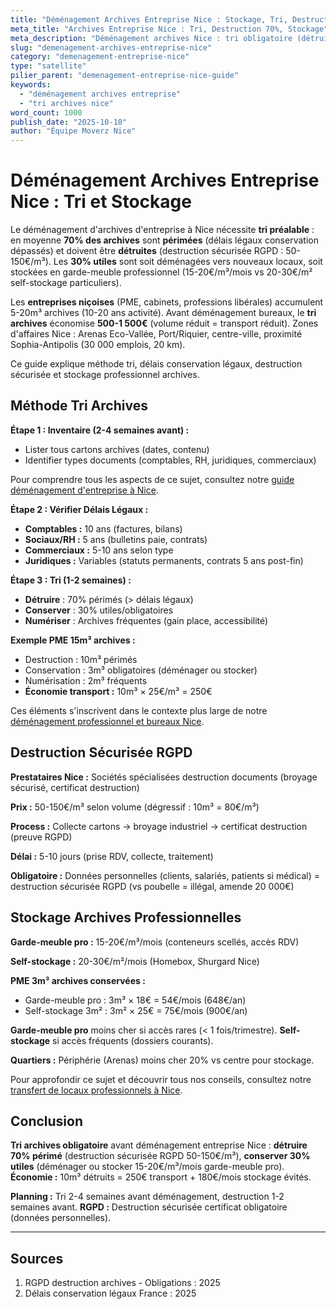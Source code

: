 ```yaml
---
title: "Déménagement Archives Entreprise Nice : Stockage, Tri, Destruction"
meta_title: "Archives Entreprise Nice : Tri, Destruction 70%, Stockage"
meta_description: "Déménagement archives Nice : tri obligatoire (détruire 70% périmé), stockage 30% utiles (garde-meuble pro 15-20€/m³). Destructions sécurisées. Guide."
slug: "demenagement-archives-entreprise-nice"
category: "demenagement-entreprise-nice"
type: "satellite"
pilier_parent: "demenagement-entreprise-nice-guide"
keywords:
  - "déménagement archives entreprise"
  - "tri archives nice"
word_count: 1000
publish_date: "2025-10-18"
author: "Équipe Moverz Nice"
---
```


# Déménagement Archives Entreprise Nice : Tri et Stockage

Le déménagement d'archives d'entreprise à Nice nécessite **tri préalable** : en moyenne **70% des archives** sont **périmées** (délais légaux conservation dépassés) et doivent être **détruites** (destruction sécurisée RGPD : 50-150€/m³). Les **30% utiles** sont soit déménagées vers nouveaux locaux, soit stockées en garde-meuble professionnel (15-20€/m³/mois vs 20-30€/m² self-stockage particuliers).

Les **entreprises niçoises** (PME, cabinets, professions libérales) accumulent 5-20m³ archives (10-20 ans activité). Avant déménagement bureaux, le **tri archives** économise **500-1 500€** (volume réduit = transport réduit). Zones d'affaires Nice : Arenas Eco-Vallée, Port/Riquier, centre-ville, proximité Sophia-Antipolis (30 000 emplois, 20 km).

Ce guide explique méthode tri, délais conservation légaux, destruction sécurisée et stockage professionnel archives.

## Méthode Tri Archives

**Étape 1 : Inventaire (2-4 semaines avant) :**
- Lister tous cartons archives (dates, contenu)
- Identifier types documents (comptables, RH, juridiques, commerciaux)

Pour comprendre tous les aspects de ce sujet, consultez notre [guide déménagement d'entreprise à Nice](/blog/demenagement-entreprise/demenagement-entreprise-nice-guide).


**Étape 2 : Vérifier Délais Légaux :**
- **Comptables :** 10 ans (factures, bilans)
- **Sociaux/RH :** 5 ans (bulletins paie, contrats)
- **Commerciaux :** 5-10 ans selon type
- **Juridiques :** Variables (statuts permanents, contrats 5 ans post-fin)

**Étape 3 : Tri (1-2 semaines) :**
- **Détruire** : 70% périmés (> délais légaux)
- **Conserver** : 30% utiles/obligatoires
- **Numériser** : Archives fréquentes (gain place, accessibilité)

**Exemple PME 15m³ archives :**
- Destruction : 10m³ périmés
- Conservation : 3m³ obligatoires (déménager ou stocker)
- Numérisation : 2m³ fréquents
- **Économie transport :** 10m³ × 25€/m³ = 250€


Ces éléments s'inscrivent dans le contexte plus large de notre [déménagement professionnel et bureaux Nice](/blog/demenagement-entreprise/demenagement-entreprise-nice-guide).

## Destruction Sécurisée RGPD

**Prestataires Nice :** Sociétés spécialisées destruction documents (broyage sécurisé, certificat destruction)

**Prix :** 50-150€/m³ selon volume (dégressif : 10m³ = 80€/m³)

**Process :** Collecte cartons → broyage industriel → certificat destruction (preuve RGPD)

**Délai :** 5-10 jours (prise RDV, collecte, traitement)

**Obligatoire :** Données personnelles (clients, salariés, patients si médical) = destruction sécurisée RGPD (vs poubelle = illégal, amende 20 000€)

## Stockage Archives Professionnelles

**Garde-meuble pro :** 15-20€/m³/mois (conteneurs scellés, accès RDV)

**Self-stockage :** 20-30€/m²/mois (Homebox, Shurgard Nice)

**PME 3m³ archives conservées :**
- Garde-meuble pro : 3m³ × 18€ = 54€/mois (648€/an)
- Self-stockage 3m² : 3m² × 25€ = 75€/mois (900€/an)

**Garde-meuble pro** moins cher si accès rares (< 1 fois/trimestre). **Self-stockage** si accès fréquents (dossiers courants).

**Quartiers :** Périphérie (Arenas) moins cher 20% vs centre pour stockage.


Pour approfondir ce sujet et découvrir tous nos conseils, consultez notre [transfert de locaux professionnels à Nice](/blog/demenagement-entreprise/demenagement-entreprise-nice-guide).

## Conclusion

**Tri archives obligatoire** avant déménagement entreprise Nice : **détruire 70% périmé** (destruction sécurisée RGPD 50-150€/m³), **conserver 30% utiles** (déménager ou stocker 15-20€/m³/mois garde-meuble pro). **Économie :** 10m³ détruits = 250€ transport + 180€/mois stockage évités.

**Planning :** Tri 2-4 semaines avant déménagement, destruction 1-2 semaines avant. **RGPD :** Destruction sécurisée certificat obligatoire (données personnelles).

---

## Sources

1. RGPD destruction archives - Obligations : 2025
2. Délais conservation légaux France : 2025


